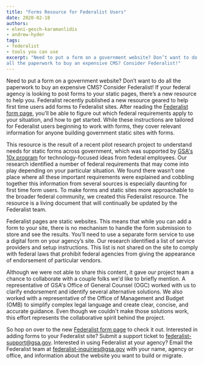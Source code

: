 ```yaml
---
title: "Forms Resource for Federalist Users"
date: 2020-02-18
authors:
- eleni-gesch-karamanlidis
- andrew-hyder
tags:
- federalist
- tools you can use
excerpt: "Need to put a form on a government website? Don’t want to do
all the paperwork to buy an expensive CMS? Consider Federalist!"
---
```


Need to put a form on a government website? Don’t want to do all the
paperwork to buy an expensive CMS? Consider Federalist! If your federal
agency is looking to post forms to your static pages, there’s a new
resource to help you. Federalist recently published a new resource
geared to help first time users add forms to Federalist sites. After
reading the [Federalist form page](https://federalist.18f.gov/documentation/forms/), you’ll be able
to figure out which federal requirements apply to your situation, and
how to get started. While these instructions are tailored for Federalist
users beginning to work with forms, they cover relevant information for
anyone building government static sites with forms.

This resource is the result of a recent pilot research project to
understand needs for static forms across government, which was supported
by [GSA's 10x program](https://18f.gsa.gov/tags/10x/) for
technology-focused ideas from federal employees. Our research identified
a number of federal requirements that may come into play depending on
your particular situation. We found there wasn’t one place where all
these important requirements were explained and cobbling together this
information from several sources is especially daunting for first time
form users. To make forms and static sites more approachable to the
broader federal community, we created this Federalist resource. The
resource is a living document that will continually be updated by the
Federalist team.

Federalist pages are static websites. This means that while you can add a form to your site, there is no mechanism to handle the form submission to store and see the results. You’ll need to use a separate form service to use a digital form on your agency’s site. Our research identified a list of service providers and setup instructions. This list is not shared on the site to comply with federal laws that prohibit federal agencies from giving the appearance of endorsement of particular vendors. 

Although we were not able to share this content, it gave our project team a chance to collaborate with a couple folks we'd like to briefly mention. A representative of GSA's Office of General Counsel (OGC) worked with us to clarify endorsement and identify several alternative solutions. We also worked with a representative of the Office of Management and Budget (OMB) to simplify complex legal language and create clear, concise, and accurate guidance. Even though we couldn't make those solutions work, this effort represents the collaborative spirit behind the project.

So hop on over to the new [Federalist form page](https://federalist.18f.gov/documentation/forms/) to check it out.
Interested in adding forms to your Federalist site? Submit a support
ticket to [federalist-support@gsa.gov](mailto:federalist-support@gsa.gov).
Interested in using Federalist at your agency? Email the Federalist team
at [federalist-inquiries@gsa.gov](mailto:federalist-inquiries@gsa.go)
with your name, agency or office, and information about the website you
want to build or migrate.
